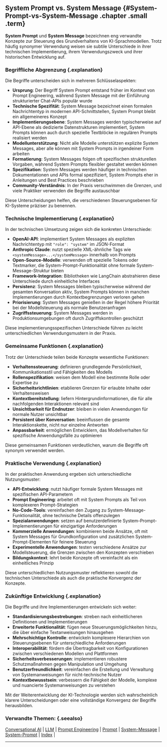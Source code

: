 ## System Prompt vs. System Message {#System-Prompt-vs-System-Message .chapter .small .term}

**System Prompt** und **System Message** bezeichnen eng verwandte Konzepte zur Steuerung des Grundverhaltens von KI-Sprachmodellen.
Trotz häufig synonymer Verwendung weisen sie subtile Unterschiede in ihrer technischen Implementierung, ihrem Verwendungszweck und ihrer historischen Entwicklung auf.

### Begriffliche Abgrenzung {.explanation}

Die Begriffe unterscheiden sich in mehreren Schlüsselaspekten:

- **Ursprung**: Der Begriff System Prompt entstand früher im Kontext von Prompt Engineering, während System Message mit der Einführung strukturierter Chat-APIs populär wurde
- **Technische Spezifität**: System Message bezeichnet einen formalen Nachrichtentyp in modernen API-Schnittstellen, System Prompt bleibt ein allgemeineres Konzept
- **Implementierungsebene**: System Messages werden typischerweise auf API-Ebene als dedizierte Datenstrukturen implementiert, System Prompts können auch durch spezielle Textblöcke in regulären Prompts realisiert werden
- **Modellunterstützung**: Nicht alle Modelle unterstützen explizite System Messages, aber alle können mit System Prompts in irgendeiner Form arbeiten
- **Formatierung**: System Messages folgen oft spezifischen strukturellen Vorgaben, während System Prompts flexibler gestaltet werden können
- **Spezifikation**: System Messages werden häufiger in technischen Dokumentationen und APIs formal spezifiziert, System Prompts eher in Anleitungen und Best Practices beschrieben
- **Community-Verständnis**: In der Praxis verschwimmen die Grenzen, und viele Praktiker verwenden die Begriffe austauschbar

Diese Unterscheidungen helfen, die verschiedenen Steuerungsebenen für KI-Systeme präziser zu benennen.

### Technische Implementierung {.explanation}

In der technischen Umsetzung zeigen sich die konkreten Unterschiede:

- **OpenAI-API**: implementiert System Messages als expliziten Nachrichtentyp mit `"role": "system"` im JSON-Format
- **Anthropic Claude**: nutzt spezielle XML-ähnliche Tags wie `<systemMessage>...</systemMessage>` innerhalb von Prompts
- **Open-Source-Modelle**: verwenden oft spezielle Tokens oder Textmarker, die System-Prompt-Funktionalität ohne formale System-Message-Struktur bieten
- **Framework-Integration**: Bibliotheken wie LangChain abstrahieren diese Unterschiede durch einheitliche Interfaces
- **Persistenz**: System Messages bleiben typischerweise während der gesamten Konversation aktiv, System Prompts können in manchen Implementierungen durch Kontextbegrenzungen verloren gehen
- **Priorisierung**: System Messages genießen in der Regel höhere Priorität bei der Modellsteuerung als normale Benutzeranfragen
- **Zugriffssteuerung**: System Messages werden in Produktionsumgebungen oft durch Zugriffskontrollen geschützt

Diese implementierungsspezifischen Unterschiede führen zu leicht unterschiedlichen Verwendungsmustern in der Praxis.

### Gemeinsame Funktionen {.explanation}

Trotz der Unterschiede teilen beide Konzepte wesentliche Funktionen:

- **Verhaltenssteuerung**: definieren grundlegende Persönlichkeit, Kommunikationsstil und Fähigkeiten des Modells
- **Rollenspezifikation**: weisen dem Modell eine bestimmte Rolle oder Expertise zu
- **Sicherheitsrichtlinien**: etablieren Grenzen für erlaubte Inhalte oder Verhaltensweisen
- **Kontextbereitstellung**: liefern Hintergrundinformationen, die für alle nachfolgenden Interaktionen relevant sind
- **Unsichtbarkeit für Endnutzer**: bleiben in vielen Anwendungen für normale Nutzer unsichtbar
- **Persistent über Konversation**: beeinflussen die gesamte Interaktionskette, nicht nur einzelne Antworten
- **Anpassbarkeit**: ermöglichen Entwicklern, das Modellverhalten für spezifische Anwendungsfälle zu optimieren

Diese gemeinsamen Funktionen verdeutlichen, warum die Begriffe oft synonym verwendet werden.

### Praktische Verwendung {.explanation}

In der praktischen Anwendung ergeben sich unterschiedliche Nutzungsmuster:

- **API-Entwicklung**: nutzt häufiger formale System Messages mit spezifischen API-Parametern
- **Prompt Engineering**: arbeitet oft mit System Prompts als Teil von komplexeren Prompt-Strategien
- **No-Code-Tools**: vereinfachen den Zugang zu System-Message-Funktionalität, ohne technische Details offenzulegen
- **Spezialanwendungen**: setzen auf benutzerdefinierte System-Prompt-Implementierungen für einzigartige Anforderungen
- **Kommerzielle Anwendungen**: kombinieren beide Ansätze, oft mit System Messages für Grundkonfiguration und zusätzlichen System-Prompt-Elementen für feinere Steuerung
- **Experimentelle Anwendungen**: testen verschiedene Ansätze zur Modellsteuerung, die Grenzen zwischen den Konzepten verschieben
- **Bildungskontext**: lehrt beide Konzepte oft vereinfacht als ein einheitliches Prinzip

Diese unterschiedlichen Nutzungsmuster reflektieren sowohl die technischen Unterschiede als auch die praktische Konvergenz der Konzepte.

### Zukünftige Entwicklung {.explanation}

Die Begriffe und ihre Implementierungen entwickeln sich weiter:

- **Standardisierungsbestrebungen**: streben nach einheitlicheren Definitionen und Implementierungen
- **Erweiterte Funktionalität**: fügen neue Steuerungsmöglichkeiten hinzu, die über einfache Textanweisungen hinausgehen
- **Mehrschichtige Kontrolle**: entwickeln komplexere Hierarchien von Steuerungsebenen für unterschiedliche Anforderungen
- **Interoperabilität**: fördern die Übertragbarkeit von Konfigurationen zwischen verschiedenen Modellen und Plattformen
- **Sicherheitsverbesserungen**: implementieren robustere Schutzmaßnahmen gegen Manipulation und Umgehung
- **Benutzerfreundlichkeit**: vereinfachen die Erstellung und Verwaltung von Systemanweisungen für nicht-technische Nutzer
- **Kontextbewusstsein**: verbessern die Fähigkeit der Modelle, komplexe und nuancierte Systemanweisungen zu verstehen

Mit der Weiterentwicklung der KI-Technologie werden sich wahrscheinlich klarere Unterscheidungen oder eine vollständige Konvergenz der Begriffe herausbilden.

### Verwandte Themen: {.seealso}

[Conversational AI](#Conversational-AI) |
[LLM](#LLM) |
[Prompt Engineering](#Prompt-Engineering) |
[Prompt](#Prompt) |
[System-Message](#System-Message) |
[System-Prompt](#System-Prompt) |
[Index](#Index) |

----


